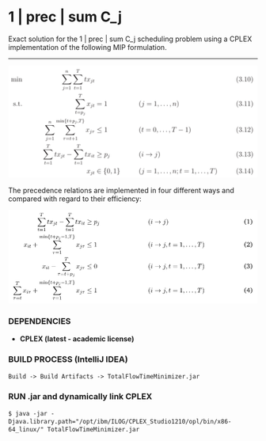 1 | prec | sum C_j
=====================================================

Exact solution for the 1 | prec | sum C_j scheduling problem using a CPLEX implementation of the following MIP formulation.

**********************************

![mip formulation](res/mip.png "MIP")

The precedence relations are implemented in four different ways and compared with regard to their efficiency:

![precedence relations](res/prec.png "PREC")

### DEPENDENCIES
- **CPLEX (latest - academic license)**

### BUILD PROCESS (IntelliJ IDEA)
```
Build -> Build Artifacts -> TotalFlowTimeMinimizer.jar
```

### RUN .jar and dynamically link CPLEX
```
$ java -jar -Djava.library.path="/opt/ibm/ILOG/CPLEX_Studio1210/opl/bin/x86-64_linux/" TotalFlowTimeMinimizer.jar
